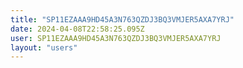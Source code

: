 ```yaml
---
title: "SP11EZAAA9HD45A3N763QZDJ3BQ3VMJER5AXA7YRJ"
date: 2024-04-08T22:58:25.095Z
user: SP11EZAAA9HD45A3N763QZDJ3BQ3VMJER5AXA7YRJ
layout: "users"
---
```

    